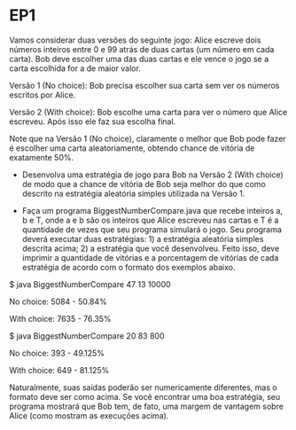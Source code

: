# EP1
Vamos considerar duas versões do seguinte jogo: Alice escreve dois números inteiros entre 0 e 99 atrás de duas cartas (um número em cada carta). Bob deve escolher uma das duas cartas e ele vence o jogo se a carta escolhida for a de maior valor. 

Versão 1 (No choice): Bob precisa escolher sua carta sem ver os números escritos por Alice.

Versão 2 (With choice): Bob escolhe uma carta para ver o número que Alice escreveu. Após isso ele faz sua escolha final. 

Note que na Versão 1 (No choice), claramente o melhor que Bob pode fazer é escolher uma carta aleatoriamente, obtendo chance de vitória de exatamente 50%.



* Desenvolva uma estratégia de jogo para Bob na Versão 2 (With choice) de modo que a chance de vitória de Bob seja melhor do que como descrito na estratégia aleatória simples utilizada na Versão 1.

* Faça um programa BiggestNumberCompare.java que recebe inteiros a, b e T, onde a e b são os inteiros que Alice escreveu nas cartas e T é a quantidade de vezes que seu programa simulará o jogo. Seu programa deverá executar duas estratégias: 1) a estratégia aleatória simples descrita acima; 2) a estratégia que você desenvolveu. Feito isso, deve imprimir a quantidade de vitórias e a porcentagem de vitórias de cada estratégia de acordo com o formato dos exemplos abaixo.

$ java BiggestNumberCompare 47 13 10000

No choice: 5084 - 50.84%

With choice: 7635 - 76.35%

$ java BiggestNumberCompare 20 83 800

No choice: 393 - 49.125%

With choice: 649 - 81.125%

Naturalmente, suas saídas poderão ser numericamente diferentes, mas o formato deve ser como acima. Se você encontrar uma boa estratégia, seu programa mostrará que Bob tem, de fato, uma margem de vantagem sobre Alice (como mostram as execuções acima).
